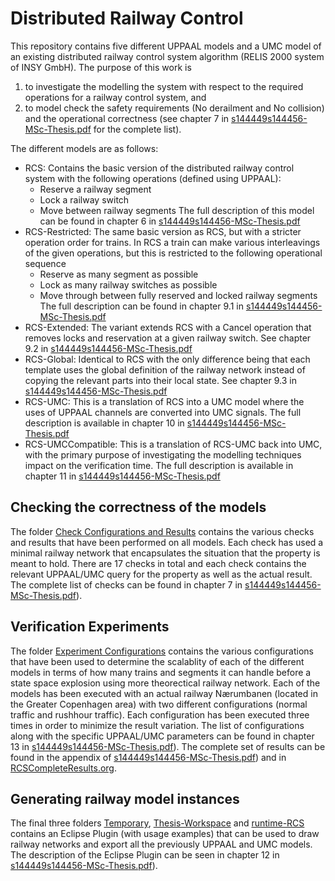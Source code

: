# Distributed Railway Control
This repository contains five different UPPAAL models and a UMC model of an existing distributed railway control system algorithm (RELIS 2000 system of INSY GmbH). The purpose of this work is
1. to investigate the modelling the system with respect to the required operations for a
railway control system, and 
2. to model check the safety requirements (No derailment and No collision) and the operational correctness (see chapter 7 in [s144449s144456-MSc-Thesis.pdf](https://github.com/perlangelaursen/DistributedRailwayControl/blob/master/s144449s144456-MSc-Thesis.pdf) for the complete list). 

The different models are as follows:
* RCS: Contains the basic version of the distributed railway control system with the following operations (defined using UPPAAL):
  * Reserve a railway segment
  * Lock a railway switch
  * Move between railway segments
  The full description of this model can be found in chapter 6 in [s144449s144456-MSc-Thesis.pdf](https://github.com/perlangelaursen/DistributedRailwayControl/blob/master/s144449s144456-MSc-Thesis.pdf)
* RCS-Restricted: The same basic version as RCS, but with a stricter operation order for trains. In RCS a train can make various interleavings of the given operations, but this is restricted to the following operational sequence
  * Reserve as many segment as possible
  * Lock as many railway switches as possible
  * Move through between fully reserved and locked railway segments
  The full description can be found in chapter 9.1 in [s144449s144456-MSc-Thesis.pdf](https://github.com/perlangelaursen/DistributedRailwayControl/blob/master/s144449s144456-MSc-Thesis.pdf)
* RCS-Extended: The variant extends RCS with a Cancel operation that removes locks and reservation at a given railway switch. See chapter 9.2 in [s144449s144456-MSc-Thesis.pdf](https://github.com/perlangelaursen/DistributedRailwayControl/blob/master/s144449s144456-MSc-Thesis.pdf)
* RCS-Global: Identical to RCS with the only difference being that each template uses the global definition of the railway network instead of copying the relevant parts into their local state. See chapter 9.3 in [s144449s144456-MSc-Thesis.pdf](https://github.com/perlangelaursen/DistributedRailwayControl/blob/master/s144449s144456-MSc-Thesis.pdf)
* RCS-UMC: This is a translation of RCS into a UMC model where the uses of UPPAAL channels are converted into UMC signals. The full description is available in chapter 10 in [s144449s144456-MSc-Thesis.pdf](https://github.com/perlangelaursen/DistributedRailwayControl/blob/master/s144449s144456-MSc-Thesis.pdf)
* RCS-UMCCompatible: This is a translation of RCS-UMC back into UMC, with the primary purpose of investigating the modelling techniques impact on the verification time. The full description is available in chapter 11 in [s144449s144456-MSc-Thesis.pdf](https://github.com/perlangelaursen/DistributedRailwayControl/blob/master/s144449s144456-MSc-Thesis.pdf)

## Checking the correctness of the models
The folder [Check Configurations and Results](https://github.com/perlangelaursen/DistributedRailwayControl/tree/master/Check%20Configurations%20and%20Results) contains the various checks and results that have been performed on all models. Each check has used a minimal railway network that encapsulates the situation that the property is meant to hold. There are 17 checks in total and each check contains the relevant UPPAAL/UMC query for the property as well as the actual result. The complete list of checks can be found in chapter 7 in [s144449s144456-MSc-Thesis.pdf](https://github.com/perlangelaursen/DistributedRailwayControl/blob/master/s144449s144456-MSc-Thesis.pdf)).

## Verification Experiments
The folder [Experiment Configurations](https://github.com/perlangelaursen/DistributedRailwayControl/tree/master/Experiment%20Configurations) contains the various configurations that have been used to determine the scalablity of each of the different models in terms of how many trains and segments it can handle before a state space explosion using more theorectical railway network. Each of the models has been executed with an actual railway Nærumbanen (located in the Greater Copenhagen area) with two different configurations (normal traffic and rushhour traffic). Each configuration has been executed three times in order to minimize the result variation. The list of configurations along with the specific UPPAAL/UMC parameters can be found in chapter 13 in [s144449s144456-MSc-Thesis.pdf](https://github.com/perlangelaursen/DistributedRailwayControl/blob/master/s144449s144456-MSc-Thesis.pdf)). The complete set of results can be found in the appendix of [s144449s144456-MSc-Thesis.pdf](https://github.com/perlangelaursen/DistributedRailwayControl/blob/master/s144449s144456-MSc-Thesis.pdf)) and in [RCSCompleteResults.org](https://github.com/perlangelaursen/DistributedRailwayControl/blob/master/RCSCompleteResults.org).

## Generating railway model instances
The final three folders [Temporary](https://github.com/perlangelaursen/DistributedRailwayControl/tree/master/Temporary), [Thesis-Workspace](https://github.com/perlangelaursen/DistributedRailwayControl/tree/master/Thesis-Workspace) and [runtime-RCS](https://github.com/perlangelaursen/DistributedRailwayControl/tree/master/runtime-RCS) contains an Eclipse Plugin (with usage examples) that can be used to draw railway networks and export all the previously UPPAAL and UMC models. The description of the Eclipse Plugin can be seen in chapter 12 in [s144449s144456-MSc-Thesis.pdf](https://github.com/perlangelaursen/DistributedRailwayControl/blob/master/s144449s144456-MSc-Thesis.pdf)).
